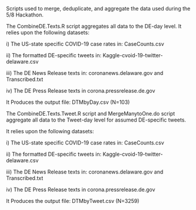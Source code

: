 
Scripts used to merge, deduplicate, and aggregate the data used during the 5/8 Hackathon.


The CombineDE.Texts.R script aggregates all data to the DE-day level. It relies upon the following datasets:

i) The US-state specific COVID-19 case rates in: CaseCounts.csv

ii) The formatted DE-specific tweets in: Kaggle-cvoid-19-twitter-delaware.csv

iii) The DE News Release texts in: coronanews.delaware.gov and Transcribed.txt

iv) The DE Press Release texts in corona.pressrelease.de.gov

It Produces the output file: DTMbyDay.csv (N=103)


The CombineDE.Texts.Tweet.R script and MergeManytoOne.do script aggregate all data to the Tweet-day level for assumed DE-specific tweets. 

It relies upon the following datasets:

i) The US-state specific COVID-19 case rates in: CaseCounts.csv

ii) The formatted DE-specific tweets in: Kaggle-cvoid-19-twitter-delaware.csv

iii) The DE News Release texts in: coronanews.delaware.gov and Transcribed.txt

iv) The DE Press Release texts in corona.pressrelease.de.gov

It Produces the output file: DTMbyTweet.csv (N=3259)
